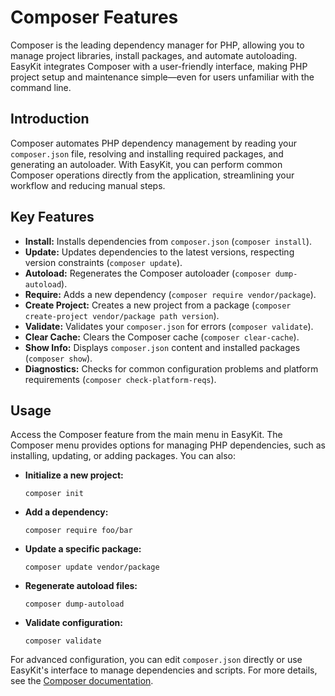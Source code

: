 # Composer Features

Composer is the leading dependency manager for PHP, allowing you to manage project libraries, install packages, and automate autoloading. EasyKit integrates Composer with a user-friendly interface, making PHP project setup and maintenance simple—even for users unfamiliar with the command line.

## Introduction

Composer automates PHP dependency management by reading your `composer.json` file, resolving and installing required packages, and generating an autoloader. With EasyKit, you can perform common Composer operations directly from the application, streamlining your workflow and reducing manual steps.

## Key Features

- **Install:** Installs dependencies from `composer.json` (`composer install`).
- **Update:** Updates dependencies to the latest versions, respecting version constraints (`composer update`).
- **Autoload:** Regenerates the Composer autoloader (`composer dump-autoload`).
- **Require:** Adds a new dependency (`composer require vendor/package`).
- **Create Project:** Creates a new project from a package (`composer create-project vendor/package path version`).
- **Validate:** Validates your `composer.json` for errors (`composer validate`).
- **Clear Cache:** Clears the Composer cache (`composer clear-cache`).
- **Show Info:** Displays `composer.json` content and installed packages (`composer show`).
- **Diagnostics:** Checks for common configuration problems and platform requirements (`composer check-platform-reqs`).

## Usage

Access the Composer feature from the main menu in EasyKit. The Composer menu provides options for managing PHP dependencies, such as installing, updating, or adding packages. You can also:

- **Initialize a new project:**
  ```shell
  composer init
  ```
- **Add a dependency:**
  ```shell
  composer require foo/bar
  ```
- **Update a specific package:**
  ```shell
  composer update vendor/package
  ```
- **Regenerate autoload files:**
  ```shell
  composer dump-autoload
  ```
- **Validate configuration:**
  ```shell
  composer validate
  ```

For advanced configuration, you can edit `composer.json` directly or use EasyKit's interface to manage dependencies and scripts. For more details, see the [Composer documentation](https://getcomposer.org/doc/).
